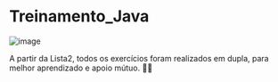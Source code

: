 # Treinamento_Java 

![image](https://github.com/user-attachments/assets/754005e0-fef3-4d85-872e-b5012b6d710b)

A partir da Lista2, todos os exercícios foram realizados em dupla, para melhor aprendizado e apoio mútuo. 📕💡
